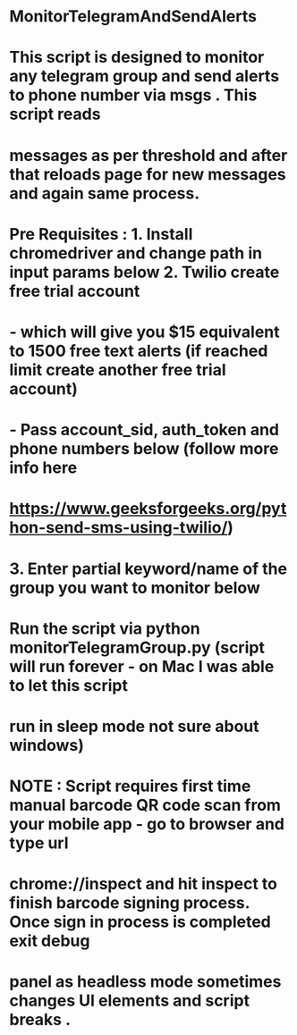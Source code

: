 # MonitorTelegramAndSendAlerts
# This script is designed to monitor any telegram group and send alerts to phone number via msgs . This script reads
# messages as per threshold and after that reloads page for new messages and again same process.

# Pre Requisites : 1. Install chromedriver and change path in input params below 2. Twilio create free trial account
# - which will give you $15 equivalent to 1500 free text alerts (if reached limit create another free trial account)
# - Pass account_sid, auth_token and phone numbers below (follow more info here
# https://www.geeksforgeeks.org/python-send-sms-using-twilio/)
# 3. Enter partial keyword/name of the group you want to monitor below

# Run the script via  python monitorTelegramGroup.py (script will run forever - on Mac I was able to let this script
# run in sleep mode not sure about windows)

# NOTE : Script requires first time manual barcode QR code scan from your mobile app - go to browser and type url
# chrome://inspect and hit inspect to finish barcode signing process. Once sign in process is completed exit debug
# panel as headless mode sometimes changes UI elements and script breaks .

